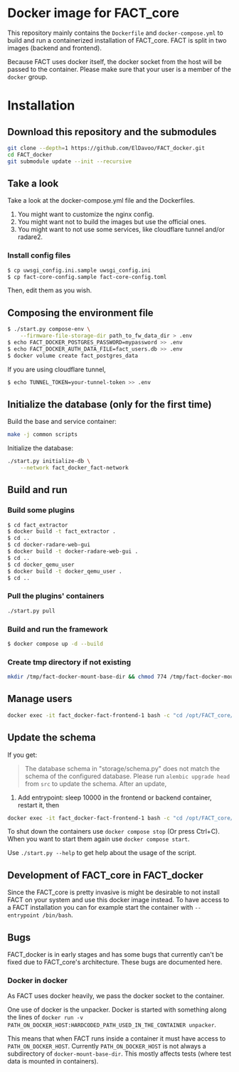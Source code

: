# Docker image for FACT_core
This repository mainly contains the `Dockerfile` and `docker-compose.yml` to
build and run a containerized installation of FACT_core.
FACT is split in two images (backend and frontend).

Because FACT uses docker itself, the docker socket from the host will be
passed to the container. Please make sure that your user is a member of the
`docker` group.

# Installation
## Download this repository and the submodules
```sh
git clone --depth=1 https://github.com/ElDavoo/FACT_docker.git
cd FACT_docker
git submodule update --init --recursive
```
## Take a look
Take a look at the docker-compose.yml file and the Dockerfiles.  

1) You might want to customize the nginx config.
2) You might want not to build the images but use the official ones.
3) You might want to not use some services, like cloudflare tunnel and/or radare2.  

### Install config files
```sh
$ cp uwsgi_config.ini.sample uwsgi_config.ini
$ cp fact-core-config.sample fact-core-config.toml
```
Then, edit them as you wish.  

## Composing the environment file
```sh
$ ./start.py compose-env \
    --firmware-file-storage-dir path_to_fw_data_dir > .env
$ echo FACT_DOCKER_POSTGRES_PASSWORD=mypassword >> .env
$ echo FACT_DOCKER_AUTH_DATA_FILE=fact_users.db >> .env
$ docker volume create fact_postgres_data
```
If you are using cloudflare tunnel, 
```sh
$ echo TUNNEL_TOKEN=your-tunnel-token >> .env
```
## Initialize the database (only for the first time)
Build the base and service container:  
```sh
make -j common scripts
```
Initialize the database:  
```sh
./start.py initialize-db \
    --network fact_docker_fact-network
```
## Build and run
### Build some plugins
```sh
$ cd fact_extractor
$ docker build -t fact_extractor .
$ cd ..
$ cd docker-radare-web-gui
$ docker build -t docker-radare-web-gui .
$ cd ..
$ cd docker_qemu_user
$ docker build -t docker_qemu_user .
$ cd ..
```
### Pull the plugins' containers
```sh
./start.py pull
```
### Build and run the framework
```sh
$ docker compose up -d --build
```
### Create tmp directory if not existing
```sh
mkdir /tmp/fact-docker-mount-base-dir && chmod 774 /tmp/fact-docker-mount-base-dir
```
## Manage users
```sh
docker exec -it fact_docker-fact-frontend-1 bash -c "cd /opt/FACT_core/ && . venv/bin/activate && src/manage_users.py"
```
## Update the schema
If you get:
> The database schema in "storage/schema.py" does not match the schema of the configured database. Please run `alembic upgrade head` from `src` to update the schema.
After an update,  
1. Add entrypoint: sleep 10000 in the frontend or backend container, restart it, then
```sh
docker exec -it fact_docker-fact-frontend-1 bash -c "cd /opt/FACT_core/ && . venv/bin/activate && cd src && alembic upgrade head"
```
To shut down the containers use `docker compose stop` (Or press Ctrl+C).
When you want to start them again use `docker compose start`.  

Use `./start.py --help` to get help about the usage of the script.

## Development of FACT\_core in FACT\_docker
Since the FACT\_core is pretty invasive is might be desirable to not install FACT on your system and use this docker image instead.
To have access to a FACT installation you can for example start the container with `--entrypoint /bin/bash`.

## Bugs
FACT\_docker is in early stages and has some bugs that currently can't be fixed due to FACT\_core's architecture.
These bugs are documented here.

### Docker in docker
As FACT uses docker heavily, we pass the docker socket to the container.

One use of docker is the unpacker. Docker is started with something along the
lines of
`docker run -v PATH_ON_DOCKER_HOST:HARDCODED_PATH_USED_IN_THE_CONTAINER unpacker`.

This means that when FACT runs inside a container it must have access to
`PATH_ON_DOCKER_HOST`.
Currently `PATH_ON_DOCKER_HOST` is not always a subdirectory of `docker-mount-base-dir`.
This mostly affects tests (where test data is mounted in containers).
